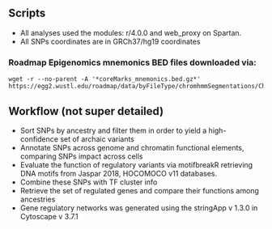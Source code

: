 ## Scripts
* All analyses used the modules: r/4.0.0 and web_proxy on Spartan.
* All SNPs coordinates are in GRCh37/hg19 coordinates

### Roadmap Epigenomics mnemonics BED files downloaded via:

```
wget -r --no-parent -A '*coreMarks_mnemonics.bed.gz*' https://egg2.wustl.edu/roadmap/data/byFileType/chromhmmSegmentations/ChmmModels/coreMarks/jointModel/final/ 
```

## Workflow (not super detailed)
* Sort SNPs by ancestry and filter them in order to yield a high-confidence set of archaic variants
* Annotate SNPs across genome and chromatin functional elements, comparing SNPs impact across cells
* Evaluate the function of regulatory variants via motifbreakR retrieving DNA motifs from Jaspar 2018, HOCOMOCO v11 databases. 
* Combine these SNPs with TF cluster info 
* Retrieve the set of regulated genes and compare their functions among ancestries
* Gene regulatory networks was generated using the stringApp v 1.3.0 in Cytoscape v 3.7.1







